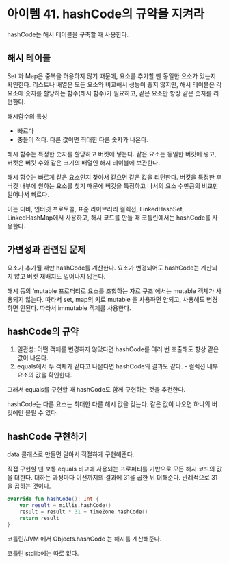 # 아이템 41. hashCode의 규약을 지켜라

hashCode는 해시 테이블을 구축할 때 사용한다.

## 해시 테이블

Set 과 Map은 중복을 허용하지 않기 때문에, 요소를 추가할 땐 동일한 요소가 있는지 확인한다. 리스트나 배열은 모든 요소와 비교해서 성능이 좋지 않지만, 해시 테이블은 각 요소에 숫자를 할당하는 함수(해시 함수)가 필요하고, 같은 요소만 항상 같은 숫자를 리턴한다.

해시함수의 특성

- 빠르다
- 충돌이 적다. 다른 값이면 최대한 다른 숫자가 나온다.

해시 함수는 특정한 숫자를 할당하고 버킷에 넣는다. 같은 요소는 동일한 버킷에 넣고, 버킷은 버킷 수와 같은 크기의 배열인 해시 테이블에 보관한다.

해시 함수는 빠르게 같은 요소인지 찾아서 같으면 같은 값을 리턴한다. 버킷을 특정한 후 버킷 내부에 원하는 요소를 찾기 때문에 버킷을 특정하고 나서의 요소 수만큼의 비교만 일어나서 빠르다.

이는 디비, 인터넷 프로토콜, 표준 라이브러리 컬렉션, LinkedHashSet, LinkedHashMap에서 사용하고, 해시 코드를 만들 때 코틀린에서는 hashCode를 사용한다.

## 가변성과 관련된 문제

요소가 추가될 때만 hashCode를 계산한다. 요소가 변경되어도 hashCode는 계산되지 않고 버킷 재배치도 일어나지 않는다.

해시 등의 ‘mutable 프로퍼티로 요소를 조합하는 자료 구조'에서는 mutable 객체가 사용되지 않는다. 따라서 set, map의 키로 mutable 을 사용하면 안되고, 사용해도 변경하면 안된다. 따라서 immutable 객체를 사용한다.

## hashCode의 규약

1. 일관성: 어떤 객체를 변경하지 않았다면 hashCode를 여러 번 호출해도 항상 같은 값이 나온다.
2. equals에서 두 객체가 같다고 나온다면 hashCode의 결과도 같다. - 컬렉션 내부 요소의 값을 확인한다.

그래서 equals를 구현할 때 hashCode도 함께 구현하는 것을 추천한다. 

hashCode는 다른 요소는 최대한 다른 해시 값을 갖는다. 같은 값이 나오면 하나의 버킷에만 몰릴 수 있다. 

## hashCode 구현하기

data 클래스로 만들면 알아서 적절하게 구현해준다. 

직접 구현할 땐 보통 equals 비교에 사용되는 프로퍼티를 기반으로 모든 해시 코드의 값을 더한다. 더하는 과정마다 이전까지의 결과에 31을 곱한 뒤 더해준다. 관례적으로 31을 곱하는 것이다.

```kotlin
override fun hashCode(): Int {
	var result = millis.hashCode()
	result = result * 31 + timeZone.hashCode()
	return result
}
```

코틀린/JVM 에서 Objects.hashCode 는 해시를 계산해준다. 

코틀린 stdlib에는 따로 없다.
